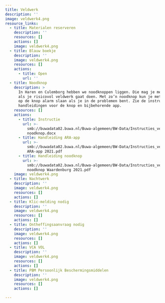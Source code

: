 ```yaml
---
title: Veldwerk
description: ''
image: veldwerk4.png
resource_links:
  - title: Materialen reserveren
    description: ''
    resources: []
    actions: []
    image: veldwerk4.png
  - title: Blauw boekje
    description: ''
    image: veldwerk4.png
    resources: []
    actions:
      - title: Open
        url: ''
  - title: Noodknop
    description: >
      In Haren en Culemborg hebben we noodknoppen liggen. Die mag je meenemen
      als je risicovol veldwerk gaat doen. Met zo’n noodknop kun je met één druk
      op de knop alarm slaan als je in de problemen bent. Zie de instructie en
      handleidingen voor de knop en bijbehorende app.
    resources: []
    actions:
      - title: Instructie
        url: >-
          smb://buwadata02.buwa.nl/Buwa-algemeen/BW-Data/Instructies_veldformulieren_handleidingen/Noodknop/Instructie
          noodknop.docx
      - title: Handleiding ARA-app
        url: >-
          smb://buwadata02.buwa.nl/Buwa-algemeen/BW-Data/Instructies_veldformulieren_handleidingen/Noodknop/Gebruiksaanwijzing
          ARA-app 2021.pdf
      - title: Handleiding noodknop
        url: >-
          smb://buwadata02.buwa.nl/Buwa-algemeen/BW-Data/Instructies_veldformulieren_handleidingen/Noodknop/Gebruiksaanwijzing
          noodknop Waardenburg 2021.pdf
    image: veldwerk4.png
  - title: Nachtwerk
    description: ''
    image: veldwerk4.png
    resources: []
    actions: []
  - title: Klic-melding nodig
    description: ''
    image: veldwerk4.png
    resources: []
    actions: []
  - title: Ontheffingsaanvraag nodig
    description: ''
    image: veldwerk4.png
    resources: []
    actions: []
  - title: VCA VOL
    description: ''
    image: veldwerk4.png
    resources: []
    actions: []
  - title: PBM Persoonlijk Beschermingsmiddelen
    description: ''
    image: veldwerk4.png
    resources: []
    actions: []

---
```














